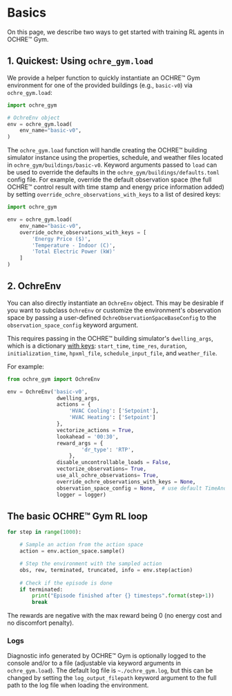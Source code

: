 # Basics

On this page, we describe two ways to get started with training RL agents in OCHRE™ Gym.


## 1. Quickest: Using `ochre_gym.load`

We provide a helper function to quickly instantiate an OCHRE™ Gym environment for one of the provided buildings (e.g., `basic-v0`) via `ochre_gym.load`:

```python
import ochre_gym

# OchreEnv object
env = ochre_gym.load(
    env_name="basic-v0",
)
```

The `ochre_gym.load` function will handle creating the OCHRE™ building simulator instance using the properties, schedule, and weather files located in `ochre_gym/buildings/basic-v0`. 
Keyword arguments passed to `load` can be used to override the defaults in the `ochre_gym/buildings/defaults.toml` config file. For example, override the default observation space (the full OCHRE™ control result with time stamp and energy price information added) by setting `override_ochre_observations_with_keys` to a list of desired keys:

```python
import ochre_gym

env = ochre_gym.load(
    env_name="basic-v0",
    override_ochre_observations_with_keys = [
        'Energy Price ($)',
        'Temperature - Indoor (C)',
        'Total Electric Power (kW)'
    ]
)
```

## 2. OchreEnv

You can also directly instantiate an `OchreEnv` object. This may be desirable if you want to subclass `OchreEnv` or customize the environment's observation space by passing a user-defined `OchreObservationSpaceBaseConfig` to the `observation_space_config` keyword argument.

This requires passing in the OCHRE™ building simulator's `dwelling_args`, which is a dictionary [with keys](https://ochre-docs-final.readthedocs.io/en/latest/InputsAndArguments.html#dwelling-arguments): `start_time`, `time_res`, `duration`, `initialization_time`, `hpxml_file`, `schedule_input_file`, and `weather_file`.

For example:

```python
from ochre_gym import OchreEnv

env = OchreEnv('basic-v0',
                dwelling_args,
                actions = {
                    'HVAC Cooling': ['Setpoint'],
                    'HVAC Heating': ['Setpoint']
                },
                vectorize_actions = True,
                lookahead = '00:30',
                reward_args = {
                        'dr_type': 'RTP',
                    },
                disable_uncontrollable_loads = False,  
                vectorize_observations= True,
                use_all_ochre_observations= True,
                override_ochre_observations_with_keys = None, 
                observation_space_config = None,  # use default TimeAndEnergyPriceObservationSpaceConfig
                logger = logger)

```

## The basic OCHRE™ Gym RL loop

```python
for step in range(1000):

    # Sample an action from the action space
    action = env.action_space.sample()

    # Step the environment with the sampled action
    obs, rew, terminated, truncated, info = env.step(action)
    
    # Check if the episode is done       
    if terminated:
        print("Episode finished after {} timesteps".format(step+1))
        break
```

The rewards are negative with the max reward being 0 (no energy cost and no discomfort penalty).

### Logs

Diagnostic info generated by OCHRE™ Gym is optionally logged to the console and/or to a file (adjustable via keyword arguments in `ochre_gym.load`). The default log file is `~./ochre_gym.log`, but this can be changed by setting the `log_output_filepath` keyword argument to the full path to the log file when loading the environment.

